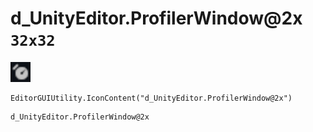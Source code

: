# d_UnityEditor.ProfilerWindow@2x `32x32`
<img src="/img/d_UnityEditor.ProfilerWindow.png" width=32 height=32>

``` CSharp
EditorGUIUtility.IconContent("d_UnityEditor.ProfilerWindow@2x")
```
```
d_UnityEditor.ProfilerWindow@2x
```
